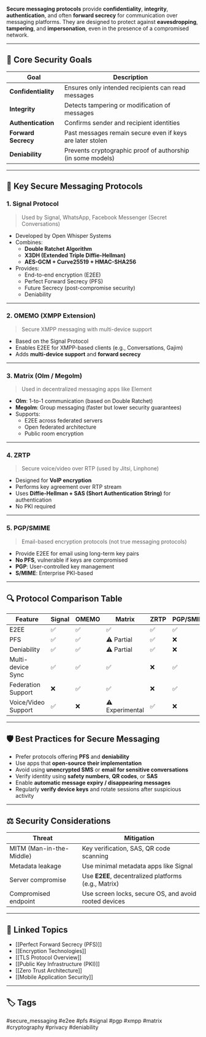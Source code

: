 **Secure messaging protocols** provide **confidentiality**, **integrity**, **authentication**, and often **forward secrecy** for communication over messaging platforms. They are designed to protect against **eavesdropping**, **tampering**, and **impersonation**, even in the presence of a compromised network.

---

## 🎯 Core Security Goals

| Goal               | Description                                                 |
|--------------------|-------------------------------------------------------------|
| **Confidentiality**| Ensures only intended recipients can read messages          |
| **Integrity**      | Detects tampering or modification of messages               |
| **Authentication** | Confirms sender and recipient identities                    |
| **Forward Secrecy**| Past messages remain secure even if keys are later stolen   |
| **Deniability**    | Prevents cryptographic proof of authorship (in some models) |

---

## 🔐 Key Secure Messaging Protocols

### 1. **Signal Protocol**
> Used by Signal, WhatsApp, Facebook Messenger (Secret Conversations)

- Developed by Open Whisper Systems
- Combines:
  - **Double Ratchet Algorithm**
  - **X3DH (Extended Triple Diffie-Hellman)**
  - **AES-GCM + Curve25519 + HMAC-SHA256**
- Provides:
  - End-to-end encryption (E2EE)
  - Perfect Forward Secrecy (PFS)
  - Future Secrecy (post-compromise security)
  - Deniability

---

### 2. **OMEMO (XMPP Extension)**
> Secure XMPP messaging with multi-device support

- Based on the Signal Protocol
- Enables E2EE for XMPP-based clients (e.g., Conversations, Gajim)
- Adds **multi-device support** and **forward secrecy**

---

### 3. **Matrix (Olm / Megolm)**
> Used in decentralized messaging apps like Element

- **Olm**: 1-to-1 communication (based on Double Ratchet)
- **Megolm**: Group messaging (faster but lower security guarantees)
- Supports:
  - E2EE across federated servers
  - Open federated architecture
  - Public room encryption

---

### 4. **ZRTP**
> Secure voice/video over RTP (used by Jitsi, Linphone)

- Designed for **VoIP encryption**
- Performs key agreement over RTP stream
- Uses **Diffie-Hellman + SAS (Short Authentication String)** for authentication
- No PKI required

---

### 5. **PGP/SMIME**
> Email-based encryption protocols (not true messaging protocols)

- Provide E2EE for email using long-term key pairs
- **No PFS**, vulnerable if keys are compromised
- **PGP**: User-controlled key management
- **S/MIME**: Enterprise PKI-based

---

## 🔍 Protocol Comparison Table

| Feature             | Signal | OMEMO | Matrix | ZRTP  | PGP/SMIME |
|---------------------|--------|--------|--------|-------|-----------|
| E2EE                | ✅     | ✅     | ✅     | ✅    | ✅        |
| PFS                 | ✅     | ✅     | ⚠️ Partial | ✅    | ❌        |
| Deniability         | ✅     | ✅     | ⚠️ Partial | ✅    | ❌        |
| Multi-device Sync   | ✅     | ✅     | ✅     | ❌    | ✅        |
| Federation Support  | ❌     | ✅     | ✅     | ❌    | ✅        |
| Voice/Video Support | ✅     | ❌     | ⚠️ Experimental | ✅ | ❌       |

---

## 🛡️ Best Practices for Secure Messaging

- Prefer protocols offering **PFS** and **deniability**
- Use apps that **open-source their implementation**
- Avoid using **unencrypted SMS** or **email for sensitive conversations**
- Verify identity using **safety numbers**, **QR codes**, or **SAS**
- Enable **automatic message expiry / disappearing messages**
- Regularly **verify device keys** and rotate sessions after suspicious activity

---

## ⚖️ Security Considerations

| Threat                  | Mitigation                                                 |
|-------------------------|------------------------------------------------------------|
| MITM (Man-in-the-Middle)| Key verification, SAS, QR code scanning                    |
| Metadata leakage        | Use minimal metadata apps like Signal                      |
| Server compromise       | Use **E2EE**, decentralized platforms (e.g., Matrix)       |
| Compromised endpoint    | Use screen locks, secure OS, and avoid rooted devices      |

---

## 🔗 Linked Topics

- [[Perfect Forward Secrecy (PFS)]]
- [[Encryption Technologies]]
- [[TLS Protocol Overview]]
- [[Public Key Infrastructure (PKI)]]
- [[Zero Trust Architecture]]
- [[Mobile Application Security]]

---

## 🏷 Tags

#secure_messaging #e2ee #pfs #signal #pgp #xmpp #matrix #cryptography #privacy #deniability
